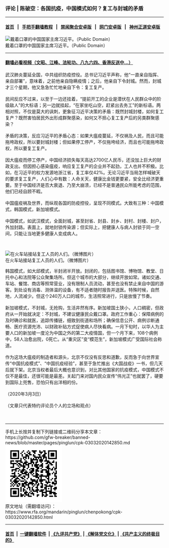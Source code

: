 ### 评论 | 陈破空：各国抗疫，中国模式如何？复工与封城的矛盾
------------------------

#### [首页](https://github.com/gfw-breaker/banned-news/blob/master/README.md) &nbsp;&nbsp;|&nbsp;&nbsp; [手把手翻墙教程](https://github.com/gfw-breaker/guides/wiki) &nbsp;&nbsp;|&nbsp;&nbsp; [禁闻聚合安卓版](https://github.com/gfw-breaker/bn-android) &nbsp;&nbsp;|&nbsp;&nbsp; [网门安卓版](https://github.com/oGate2/oGate) &nbsp;&nbsp;|&nbsp;&nbsp; [神州正道安卓版](https://github.com/SzzdOgate/update) 



<div id="headerimg">
 <img alt="戴着口罩的中国国家主席习近平。（Public Domain）" src="https://www.rfa.org/mandarin/pinglun/chenpokong/cpk-03032020142850.html/Clipboard15_352.jpg/@@images/e7659280-2246-47a0-944f-58ae20195890.jpeg" title="戴着口罩的中国国家主席习近平。（Public Domain）"/>
 <div id="headerimgcontents">
  <div id="headerimgcaption">
   <span>
    戴着口罩的中国国家主席习近平。（Public Domain）
   </span>
   <!-- zoomattribute -->
  </div>
  <!-- headerimgcaption -->
 </div>
 <!-- headerimagecontents -->
</div>

<hr/>


#### [翻墙必看视频（文昭、江峰、法轮功、八九六四、香港反送中...）](https://github.com/gfw-breaker/banned-news/blob/master/pages/link3.md)

<div id="storytext">
 <div>
  <div class="slot_header">
  </div>
 </div>
 <p>
  武汉肺炎蔓延全国，中共组织防疫控役。总书记习近平声称，他“一直亲自指挥、亲自部署”，意味着，之前他亲自隐瞒疫情；之后，他亲自下令封城。然而，封城才三个星期，他又急急忙忙地亲自下令：复工复产。
  <br/>
  <br/>
  民间反应不过来，以至于一边还挂着，“提前开工的企业是潜伏在人民群众中的阶级敌人”的大标语；另一边就挂起，“在家坐吃山空，赶紧出去务工”的新标语。两相对照，不仅是莫大的讽刺，更象征习近平决策的矛盾：既然封城封楼，如何复工复产？既然害怕居民外出形成群聚感染，如何又不担心复工复产后的另类群聚感染？
  <br/>
  <br/>
  矛盾的决策，反应习近平的矛盾心态：如果大瘟疫蔓延，不仅祸及人民，而且可能拖垮政权，所以要封城封楼；但如果停工停产，不仅拖垮经济，而且也可能拖垮政权，所以要复工复产。
  <br/>
  <br/>
  因大瘟疫而停工停产，中国经济损失每天高达2700亿人民币，还没加上巨大的财政支出。但因担心感染瘟疫，响应复工复产的企业并不起劲，工人也并不积极。比如，在习近平的权力发源地浙江省，复工率仅42%。无论习近平当局怎样喊破天的要求复工复产，人们心中有数：人命关天，健康比金钱更要紧，安全比经济更重要。至于中国经济是否大衰退、乃至大崩溃，已经不是普通民众所能考虑的范围，他们已经自顾不暇。
  <br/>
  <br/>
  中国瘟疫祸及世界，而纵观各国的防疫控役，呈现不同模式。大致有三种：中国模式，韩国模式，新加坡模式。
  <br/>
  <br/>
  中国模式，如武汉模式，全面封城，甚至封省、封县、封乡、封村、封楼、封户，外加封路。表面上，就地封锁传染源；但实际上，把健康人与病人封锁于同一空间，只能让当地更多健康人变成病人。
 </p>
 <p>
  <br/>
  <div class="image-inline captioned" style="width:800px;">
   <div style="width:800px;">
    <img alt="在火车站接站复工人员的人们。（微博图片）" src="https://www.rfa.org/mandarin/yataibaodao/huanjing/jt-02252020161658.html/94dd87963a1448e091d935e5321d98fd.jpg" title="在火车站接站复工人员的人们。（微博图片）"/>
   </div>
   <div class="image-caption">
    <span style="width:800px;">
     在火车站接站复工人员的人们。（微博图片）
    </span>
    <span class="copyright">
    </span>
   </div>
  </div>
 </p>
 <p>
  韩国模式，如大邱模式，半封闭半开放。封闭的，包括图书馆、博物馆、教堂、日托中心和法院等公众聚集场所。但这个城市的大部分，继续开放如常。诸如交通、车站、餐馆、商店等照常营业，没有限制人员流动，甚至也没有禁止来自中国的游客。到处设有消毒、测体温的设备，有不适者随时报告并送医。特殊时候，自然地，人流减少。但这个240万人口的城市，生活照常进行，只是放慢了节奏。
  <br/>
  <br/>
  新加坡模式，不封城，无抢购，生活井然有序。新加坡国土狭小，人口稠密，但政府从一开始就决定：不封城，不建议健康民众戴口罩。政府工作重心：保障病例的及时确诊和就医，追踪传播链，细致到街道和场所；确保信息公开、病例诊断通畅、医疗资源充沛、以财政补贴方式促使病人尽快看病。一月下旬时，以华人为主要人口的新加坡一度沦为中国之外的第二大疫情国，但一个月下来，108个病例中，58人治愈出院，0死亡。从“重灾区”变“模范生”，新加坡模式广受国际社会称道。
  <br/>
  <br/>
  作为这场大瘟疫的制造者和源头，北京不仅没有反思和道歉，反而急于向世界宣传“中国抗疫模式”、“中国抗疫经验”，甚至于急忙推出《大国战疫》一书，但几天后就下架。北京当权者最后大概也意识到，对比其他国家的抗疫模式，中国模式不仅不是最佳，还很可能是最差。关起门来对国内民众宣传“伟光正”也就罢了，硬要到国际上兜售，恐怕只有出洋相的份。
  <br/>
  <br/>
  （2020年3月3日）
  <br/>
  <br/>
  （文章只代表特约评论员个人的立场和观点）
  <br/>
  <br/>
  <br/>
 </p>
</div>

<hr/>
手机上长按并复制下列链接或二维码分享本文章：<br/>
https://github.com/gfw-breaker/banned-news/blob/master/pages/pinglun/cpk-03032020142850.md <br/>
<a href='https://github.com/gfw-breaker/banned-news/blob/master/pages/pinglun/cpk-03032020142850.md'><img src='https://github.com/gfw-breaker/banned-news/blob/master/pages/pinglun/cpk-03032020142850.md.png'/></a> <br/>
原文地址（需翻墙访问）：https://www.rfa.org/mandarin/pinglun/chenpokong/cpk-03032020142850.html


------------------------
#### [首页](https://github.com/gfw-breaker/banned-news/blob/master/README.md) &nbsp;|&nbsp; [一键翻墙软件](https://github.com/gfw-breaker/nogfw/blob/master/README.md) &nbsp;| [《九评共产党》](https://github.com/gfw-breaker/9ping.md/blob/master/README.md#九评之一评共产党是什么) | [《解体党文化》](https://github.com/gfw-breaker/jtdwh.md/blob/master/README.md) | [《共产主义的终极目的》](https://github.com/gfw-breaker/gczydzjmd.md/blob/master/README.md)


<img src='http://gfw-breaker.win/banned-news/pages/pinglun/cpk-03032020142850.md' width='0px' height='0px'/>